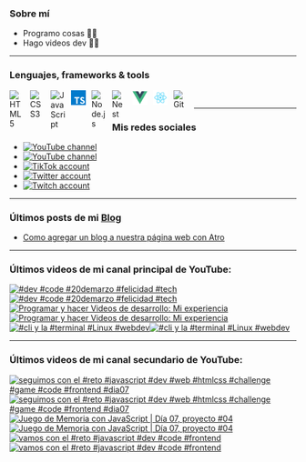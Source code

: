 ### Sobre mí
- Programo cosas 🧑‍💻
- Hago videos dev 🧑‍🏫

---
### Lenguajes, frameworks & tools

<img align="left" alt="HTML5" width="26px" src="https://cdn.jsdelivr.net/gh/devicons/devicon/icons/html5/html5-original.svg" style="padding-right:10px;" />
<img align="left" alt="CSS3" width="26px" src="https://cdn.jsdelivr.net/gh/devicons/devicon/icons/css3/css3-original.svg" style="padding-right:10px;" />
<img align="left" alt="JavaScript" width="26px" src="https://cdn.jsdelivr.net/gh/devicons/devicon/icons/javascript/javascript-original.svg" style="padding-right:10px;" />
<img align="left" alt="Typescript" width="26px" src="https://raw.githubusercontent.com/github/explore/80688e429a7d4ef2fca1e82350fe8e3517d3494d/topics/typescript/typescript.png" style="padding-right:10px;" />
<img align="left" alt="Node.js" width="26px" src="https://cdn.jsdelivr.net/gh/devicons/devicon/icons/nodejs/nodejs-original.svg" style="padding-right:10px;" />
<img align="left" alt="Nest" width="26px" src="https://avatars.githubusercontent.com/u/28507035?s=48&v=4" style="padding-right:10px;" />
<img align="left" alt="Vue" width="26px" src="https://raw.githubusercontent.com/github/explore/80688e429a7d4ef2fca1e82350fe8e3517d3494d/topics/vue/vue.png" style="padding-right:10px;" />
<img align="left" alt="React" width="26px" src="https://raw.githubusercontent.com/github/explore/80688e429a7d4ef2fca1e82350fe8e3517d3494d/topics/react/react.png" style="padding-right:10px;" />
<img align="left" alt="Git" width="26px" src="https://cdn.jsdelivr.net/gh/devicons/devicon/icons/git/git-original.svg" style="padding-right:10px;" />

<br>

---
### Mis redes sociales
 - [![YouTube channel](https://img.shields.io/youtube/channel/subscribers/UCRC7LM5vAZMxS8LSo0PKZng?style=social)](https://www.youtube.com/channel/UCRC7LM5vAZMxS8LSo0PKZng)
 - [![YouTube channel](https://img.shields.io/youtube/channel/subscribers/UCKMWXwHYoy920OFEN_BM5VQ?style=social)](https://www.youtube.com/@doneberdev)
 - [![TikTok account](https://img.shields.io/endpoint?logo=TikTok&style=social&url=https%3A%2F%2Fdoneber.dev%2Ftiktok-counter%2F)](https://www.tiktok.com/@doneberdev)
 - [![Twitter account](https://img.shields.io/twitter/follow/doneberdev?label=Followers&style=social)](https://twitter.com/doneberdev)
 - [![Twitch account](https://img.shields.io/twitch/status/doneberdev?style=social)](https://twitch.tv/doneberdev)
 
---
### Últimos posts de mi [Blog](https://doneber.dev/blog)

<!-- BLOG-POST-LIST:START -->
- [Como agregar un blog a nuestra página web con Atro](https://doneber.dev/blog/first-post/)
<!-- BLOG-POST-LIST:END -->
 
---
### Últimos videos de mi canal principal de YouTube:

<!-- BEGIN YOUTUBE-CARDS-FIRST -->
[![#dev #code #20demarzo #felicidad #tech](https://ytcards.demolab.com/?id=dN7uesqZAFo&title=%23dev+%23code+%2320demarzo+%23felicidad+%23tech&lang=en&timestamp=1710960162&background_color=%230f0f0f&title_color=%23ffffff&stats_color=%23dedede&max_title_lines=1&width=250&border_radius=5&duration=27 "#dev #code #20demarzo #felicidad #tech")](https://www.youtube.com/watch?v=dN7uesqZAFo#gh-dark-mode-only)[![#dev #code #20demarzo #felicidad #tech](https://ytcards.demolab.com/?id=dN7uesqZAFo&title=%23dev+%23code+%2320demarzo+%23felicidad+%23tech&lang=en&timestamp=1710960162&background_color=%230d1117&title_color=%23ffffff&stats_color=%23dedede&max_title_lines=1&width=250&border_radius=5&duration=27 "#dev #code #20demarzo #felicidad #tech")](https://www.youtube.com/watch?v=dN7uesqZAFo#gh-light-mode-only)
[![Programar y hacer Videos de desarrollo: Mi experiencia](https://ytcards.demolab.com/?id=ZS8YIceH68I&title=Programar+y+hacer+Videos+de+desarrollo%3A+Mi+experiencia&lang=en&timestamp=1707165785&background_color=%230f0f0f&title_color=%23ffffff&stats_color=%23dedede&max_title_lines=1&width=250&border_radius=5&duration=604 "Programar y hacer Videos de desarrollo: Mi experiencia")](https://www.youtube.com/watch?v=ZS8YIceH68I#gh-dark-mode-only)[![Programar y hacer Videos de desarrollo: Mi experiencia](https://ytcards.demolab.com/?id=ZS8YIceH68I&title=Programar+y+hacer+Videos+de+desarrollo%3A+Mi+experiencia&lang=en&timestamp=1707165785&background_color=%230d1117&title_color=%23ffffff&stats_color=%23dedede&max_title_lines=1&width=250&border_radius=5&duration=604 "Programar y hacer Videos de desarrollo: Mi experiencia")](https://www.youtube.com/watch?v=ZS8YIceH68I#gh-light-mode-only)
[![#cli y la #terminal #Linux #webdev](https://ytcards.demolab.com/?id=bCUtGyGSQ8c&title=%23cli+y+la+%23terminal+%23Linux+%23webdev&lang=en&timestamp=1705118475&background_color=%230f0f0f&title_color=%23ffffff&stats_color=%23dedede&max_title_lines=1&width=250&border_radius=5&duration=54 "#cli y la #terminal #Linux #webdev")](https://www.youtube.com/watch?v=bCUtGyGSQ8c#gh-dark-mode-only)[![#cli y la #terminal #Linux #webdev](https://ytcards.demolab.com/?id=bCUtGyGSQ8c&title=%23cli+y+la+%23terminal+%23Linux+%23webdev&lang=en&timestamp=1705118475&background_color=%230d1117&title_color=%23ffffff&stats_color=%23dedede&max_title_lines=1&width=250&border_radius=5&duration=54 "#cli y la #terminal #Linux #webdev")](https://www.youtube.com/watch?v=bCUtGyGSQ8c#gh-light-mode-only)
<!-- END YOUTUBE-CARDS-FIRST -->

---
### Últimos videos de mi canal secundario de YouTube:

<!-- BEGIN YOUTUBE-CARDS-SECOND -->
[![seguimos con el #reto #javascript #dev #web #htmlcss #challenge #game #code #frontend #dia07](https://ytcards.demolab.com/?id=t63eBtHsyE0&title=seguimos+con+el+%23reto+%23javascript+%23dev+%23web+%23htmlcss+%23challenge+%23game+%23code+%23frontend+%23dia07&lang=en&timestamp=1712634867&background_color=%230f0f0f&title_color=%23ffffff&stats_color=%23dedede&max_title_lines=1&width=250&border_radius=5&duration=59 "seguimos con el #reto #javascript #dev #web #htmlcss #challenge #game #code #frontend #dia07")](https://www.youtube.com/watch?v=t63eBtHsyE0#gh-dark-mode-only)[![seguimos con el #reto #javascript #dev #web #htmlcss #challenge #game #code #frontend #dia07](https://ytcards.demolab.com/?id=t63eBtHsyE0&title=seguimos+con+el+%23reto+%23javascript+%23dev+%23web+%23htmlcss+%23challenge+%23game+%23code+%23frontend+%23dia07&lang=en&timestamp=1712634867&background_color=%230d1117&title_color=%23ffffff&stats_color=%23dedede&max_title_lines=1&width=250&border_radius=5&duration=59 "seguimos con el #reto #javascript #dev #web #htmlcss #challenge #game #code #frontend #dia07")](https://www.youtube.com/watch?v=t63eBtHsyE0#gh-light-mode-only)
[![Juego de Memoria con JavaScript | Día 07, proyecto #04](https://ytcards.demolab.com/?id=Nz5_LlVsOpg&title=Juego+de+Memoria+con+JavaScript+%7C+D%C3%ADa+07%2C+proyecto+%2304&lang=en&timestamp=1712634862&background_color=%230f0f0f&title_color=%23ffffff&stats_color=%23dedede&max_title_lines=1&width=250&border_radius=5&duration=3501 "Juego de Memoria con JavaScript | Día 07, proyecto #04")](https://www.youtube.com/watch?v=Nz5_LlVsOpg#gh-dark-mode-only)[![Juego de Memoria con JavaScript | Día 07, proyecto #04](https://ytcards.demolab.com/?id=Nz5_LlVsOpg&title=Juego+de+Memoria+con+JavaScript+%7C+D%C3%ADa+07%2C+proyecto+%2304&lang=en&timestamp=1712634862&background_color=%230d1117&title_color=%23ffffff&stats_color=%23dedede&max_title_lines=1&width=250&border_radius=5&duration=3501 "Juego de Memoria con JavaScript | Día 07, proyecto #04")](https://www.youtube.com/watch?v=Nz5_LlVsOpg#gh-light-mode-only)
[![vamos con el #reto #javascript #dev #code #frontend](https://ytcards.demolab.com/?id=z2HdOpimh0s&title=vamos+con+el+%23reto+%23javascript+%23dev+%23code+%23frontend&lang=en&timestamp=1712540263&background_color=%230f0f0f&title_color=%23ffffff&stats_color=%23dedede&max_title_lines=1&width=250&border_radius=5&duration=60 "vamos con el #reto #javascript #dev #code #frontend")](https://www.youtube.com/watch?v=z2HdOpimh0s#gh-dark-mode-only)[![vamos con el #reto #javascript #dev #code #frontend](https://ytcards.demolab.com/?id=z2HdOpimh0s&title=vamos+con+el+%23reto+%23javascript+%23dev+%23code+%23frontend&lang=en&timestamp=1712540263&background_color=%230d1117&title_color=%23ffffff&stats_color=%23dedede&max_title_lines=1&width=250&border_radius=5&duration=60 "vamos con el #reto #javascript #dev #code #frontend")](https://www.youtube.com/watch?v=z2HdOpimh0s#gh-light-mode-only)
<!-- END YOUTUBE-CARDS-SECOND -->
